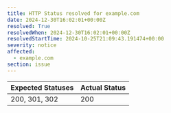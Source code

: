 ```yaml
---
title: HTTP Status resolved for example.com
date: 2024-12-30T16:02:01+00:00Z
resolved: True
resolvedWhen: 2024-12-30T16:02:01+00:00Z
resolvedStartTime: 2024-10-25T21:09:43.191474+00:00
severity: notice
affected:
  - example.com
section: issue
---
```


| Expected Statuses | Actual Status  |
|-------------------|----------------|
| 200, 301, 302 | 200 |
